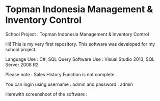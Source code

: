 # Topman Indonesia Management & Inventory Control
School Project : Topman Indonesia Management &amp; Inventory Control

Hi! This is my very first repository.
This software was developed for my school project.

Language Use : C#, SQL Query
Software Use : Visual Studio 2013, SQL Server 2008 R2

Please note : Sales History Function is not complete.

You can login using username : admin and password : admin


Herewith screenshoot of the software :
